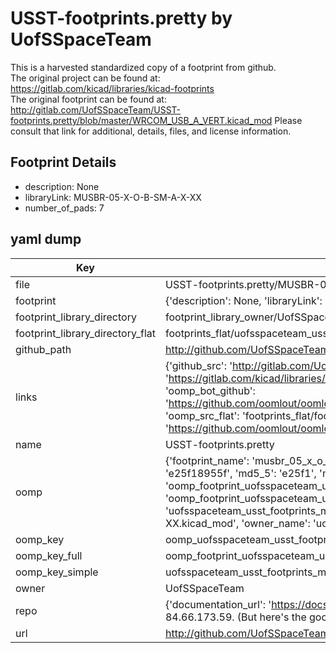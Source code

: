 # USST-footprints.pretty by UofSSpaceTeam  
This is a harvested standardized copy of a footprint from github.  
The original project can be found at:  
https://gitlab.com/kicad/libraries/kicad-footprints  
The original footprint can be found at:
http://gitlab.com/UofSSpaceTeam/USST-footprints.pretty/blob/master/WRCOM_USB_A_VERT.kicad_mod
Please consult that link for additional, details, files, and license information.  
## Footprint Details
* description: None  
* libraryLink: MUSBR-05-X-O-B-SM-A-X-XX  
* number_of_pads: 7  
## yaml dump  
| Key | Value |  
| --- | --- |  
| file | USST-footprints.pretty/MUSBR-05-X-O-B-SM-A-X-XX.kicad_mod |  
| footprint | {'description': None, 'libraryLink': 'MUSBR-05-X-O-B-SM-A-X-XX', 'number_of_pads': 7} |  
| footprint_library_directory | footprint_library_owner/UofSSpaceTeam_USST-footprints.pretty |  
| footprint_library_directory_flat | footprints_flat/uofsspaceteam_usst_footprints_musbr_05_x_o_b_sm_a_x_xx/working |  
| github_path | http://github.com/UofSSpaceTeam/USST-footprints.pretty/blob/master/MUSBR-05-X-O-B-SM-A-X-XX.kicad_mod |  
| links | {'github_src': 'http://gitlab.com/UofSSpaceTeam/USST-footprints.pretty/blob/master/WRCOM_USB_A_VERT.kicad_mod', 'github_src_repo': 'https://gitlab.com/kicad/libraries/kicad-footprints', 'oomp_bot': 'footprints/uofsspaceteam_usst_footprints_musbr_05_x_o_b_sm_a_x_xx/working', 'oomp_bot_github': 'https://github.com/oomlout/oomlout_oomp_footprint_bot/tree/main/footprints/uofsspaceteam_usst_footprints_musbr_05_x_o_b_sm_a_x_xx/working', 'oomp_src_flat': 'footprints_flat/footprints_flat/uofsspaceteam_usst_footprints_musbr_05_x_o_b_sm_a_x_xx/working', 'oomp_src_flat_github': 'https://github.com/oomlout/oomlout_oomp_footprint_src/tree/main/footprints_flat/uofsspaceteam_usst_footprints_musbr_05_x_o_b_sm_a_x_xx/working'} |  
| name | USST-footprints.pretty |  
| oomp | {'footprint_name': 'musbr_05_x_o_b_sm_a_x_xx', 'library_name': 'usst_footprints', 'md5': 'e25f18955fb0ecf887d919baccc3f0ca', 'md5_10': 'e25f18955f', 'md5_5': 'e25f1', 'md5_6': 'e25f18', 'oomp_key': 'oomp_uofsspaceteam_usst_footprints_musbr_05_x_o_b_sm_a_x_xx', 'oomp_key_extra': 'oomp_footprint_uofsspaceteam_usst_footprints_musbr_05_x_o_b_sm_a_x_xx', 'oomp_key_full': 'oomp_footprint_uofsspaceteam_usst_footprints_musbr_05_x_o_b_sm_a_x_xx_e25f18', 'oomp_key_simple': 'uofsspaceteam_usst_footprints_musbr_05_x_o_b_sm_a_x_xx', 'original_filename': 'USST-footprints.pretty/MUSBR-05-X-O-B-SM-A-X-XX.kicad_mod', 'owner_name': 'uofsspaceteam'} |  
| oomp_key | oomp_uofsspaceteam_usst_footprints_musbr_05_x_o_b_sm_a_x_xx |  
| oomp_key_full | oomp_footprint_uofsspaceteam_usst_footprints_musbr_05_x_o_b_sm_a_x_xx |  
| oomp_key_simple | uofsspaceteam_usst_footprints_musbr_05_x_o_b_sm_a_x_xx |  
| owner | UofSSpaceTeam |  
| repo | {'documentation_url': 'https://docs.github.com/rest/overview/resources-in-the-rest-api#rate-limiting', 'message': "API rate limit exceeded for 84.66.173.59. (But here's the good news: Authenticated requests get a higher rate limit. Check out the documentation for more details.)"} |  
| url | http://github.com/UofSSpaceTeam/USST-footprints.pretty |  


